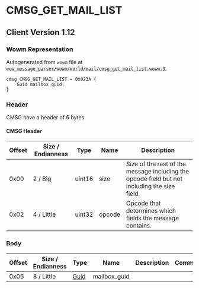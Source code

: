 # CMSG_GET_MAIL_LIST

## Client Version 1.12

### Wowm Representation

Autogenerated from `wowm` file at [`wow_message_parser/wowm/world/mail/cmsg_get_mail_list.wowm:3`](https://github.com/gtker/wow_messages/tree/main/wow_message_parser/wowm/world/mail/cmsg_get_mail_list.wowm#L3).
```rust,ignore
cmsg CMSG_GET_MAIL_LIST = 0x023A {
    Guid mailbox_guid;
}
```
### Header

CMSG have a header of 6 bytes.

#### CMSG Header

| Offset | Size / Endianness | Type   | Name   | Description |
| ------ | ----------------- | ------ | ------ | ----------- |
| 0x00   | 2 / Big           | uint16 | size   | Size of the rest of the message including the opcode field but not including the size field.|
| 0x02   | 4 / Little        | uint32 | opcode | Opcode that determines which fields the message contains.|

### Body

| Offset | Size / Endianness | Type | Name | Description | Comment |
| ------ | ----------------- | ---- | ---- | ----------- | ------- |
| 0x06 | 8 / Little | [Guid](../spec/packed-guid.md) | mailbox_guid |  |  |


